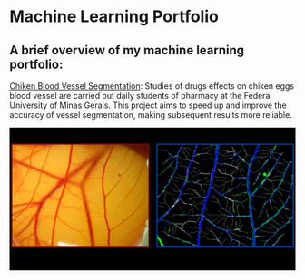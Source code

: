 # Machine Learning Portfolio

## A brief overview of my machine learning portfolio:

[Chiken Blood Vessel Segmentation](https://github.com/RGivisiez/Blood-Vessel-Segmentation): Studies of drugs effects on chiken eggs blood vessel are carried out daily students of pharmacy at the Federal University of Minas Gerais. This project aims to speed up and improve the accuracy of vessel segmentation, making subsequent results more reliable.

![Chicken Egg Blood Vessel Segmentation](https://github.com/RGivisiez/Blood-Vessel-Segmentation/blob/main/images/vessel-egg.png)
